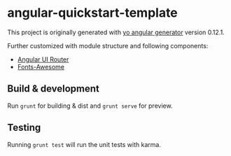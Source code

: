 # angular-quickstart-template

This project is originally generated with [yo angular generator](https://github.com/yeoman/generator-angular)
version 0.12.1.

Further customized with module structure and following components:
- [Angular UI Router](http://angular-ui.github.io/ui-router/site/#/api/ui.router)
- [Fonts-Awesome](https://fortawesome.github.io/Font-Awesome/)

## Build & development

Run `grunt` for building & dist and `grunt serve` for preview.

## Testing

Running `grunt test` will run the unit tests with karma.
